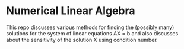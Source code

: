 # Numerical Linear Algebra
This repo discusses various methods for finding the (possibly many) solutions for the system of linear equations AX =  b and also discusses about the sensitivity of the solution X using condition number. 

